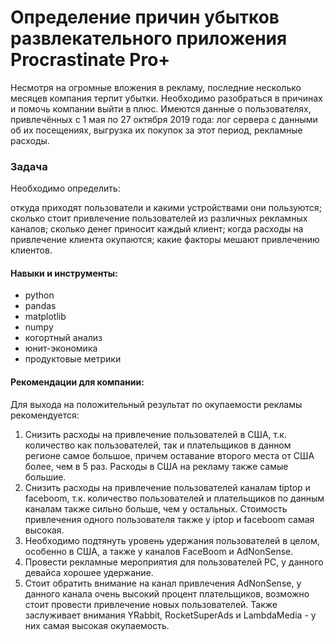 # Определение причин убытков развлекательного приложения Procrastinate Pro+

Несмотря на огромные вложения в рекламу, последние несколько месяцев компания терпит убытки. Необходимо разобраться в причинах и помочь компании выйти в плюс. Имеются данные о пользователях, привлечённых с 1 мая по 27 октября 2019 года: лог сервера с данными об их посещениях, выгрузка их покупок за этот период, рекламные расходы.

### Задача

Необходимо определить:

откуда приходят пользователи и какими устройствами они пользуются;
сколько стоит привлечение пользователей из различных рекламных каналов;
сколько денег приносит каждый клиент;
когда расходы на привлечение клиента окупаются;
какие факторы мешают привлечению клиентов.

#### Навыки и инструменты:

- python
- pandas
- matplotlib
- numpy
- когортный анализ
- юнит-экономика
- продуктовые метрики

#### Рекомендации для компании:
Для выхода на положительный результат по окупаемости рекламы рекомендуется:

1) Снизить расходы на привлечение пользователей в США, т.к. количество как пользователей, так и плательщиков в данном регионе самое большое, причем оставание второго места от США более, чем в 5 раз. Расходы в США на рекламу также самые большие.
2) Снизить расходы на привлечение пользователей каналам tiptop и faceboom, т.к. количество пользователей и плательщиков по данным каналам также сильно больше, чем у остальных. Стоимость привлечения одного пользователя также у iptop и faceboom самая высокая.
3) Необходимо подтянуть уровень удержания пользователей в целом, особенно в США, а также у каналов FaceBoom и AdNonSense.
4) Провести рекламные мероприятия для пользователей PC, у данного девайса хорошее удержание.
5) Стоит обратить внимание на канал привлечения AdNonSense, у данного канала очень высокий процент плательщиков, возможно стоит провести привлечение новых пользователей. Также заслуживает внимания YRabbit, RocketSuperAds и LambdaMedia - у них самая высокая окупаемость.
